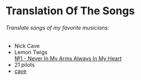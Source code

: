 # Translation Of The Songs
###### *Translate songs of my favorite musicians:*
 * Nick Cave
 * Lemon Twigs  
 [№1 - Never In My Arms Always In My Heart](https://github.com/BOrekhova/TranslateSongs/blob/main/LemonTwigs/GoToSchool/001.%20NeverInMyArmsAlwaysInMyHeart.md)
 * 21 pilots
 * [cave](https://gist.github.com/BOrekhova/98d74fb3cb9531309d21e22e1096dadf#file-1-md)
